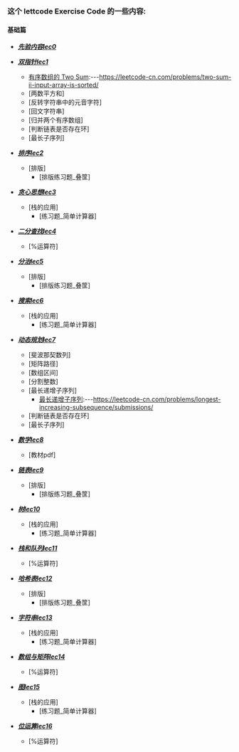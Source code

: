 ### 这个 lettcode Exercise Code 的一些内容:
#### 基础篇
* [***先验内容lec0***](https://github.com/JeriYang/lettcodeExercise/tree/master/lec0/)
* [***双指针lec1***](https://github.com/JeriYang/lettcodeExercise/tree/master/lec1/)
  * [有序数组的 Two Sum](https://github.com/JeriYang/lettcodeExercise/blob/master/lec1/1_1.py):---https://leetcode-cn.com/problems/two-sum-ii-input-array-is-sorted/
  * [两数平方和]
  * [反转字符串中的元音字符]
  * [回文字符串]
  * [归并两个有序数组]
  * [判断链表是否存在环]
  * [最长子序列]
* [***排序lec2***](https://github.com/JeriYang/lettcodeExercise/tree/master/lec2/)
  * [排版]
    * [排版练习题_叠筐]

* [***贪心思想lec3***](https://github.com/JeriYang/lettcodeExercise/tree/master/lec3/)
  * [栈的应用]
    * [练习题_简单计算器]

* [***二分查找lec4***](https://github.com/JeriYang/lettcodeExercise/tree/master/lec4/)
  * [%运算符]

* [***分治lec5***](https://github.com/JeriYang/lettcodeExercise/tree/master/lec5/)
  * [排版]
    * [排版练习题_叠筐]

* [***搜索lec6***](https://github.com/JeriYang/lettcodeExercise/tree/master/lec6/)
  * [栈的应用]
    * [练习题_简单计算器]

* [***动态规划lec7***](https://github.com/JeriYang/lettcodeExercise/tree/master/lec7/)
  * [斐波那契数列]
  * [矩阵路径]
  * [数组区间]
  * [分割整数]
  * [最长递增子序列]
    * [最长递增子序列](https://github.com/JeriYang/lettcodeExercise/blob/master/lec7/300.py):---https://leetcode-cn.com/problems/longest-increasing-subsequence/submissions/
  * [判断链表是否存在环]
  * [最长子序列]

* [***数学lec8***](https://github.com/JeriYang/lettcodeExercise/tree/master/lec8/)
  * [教材pdf]
* [***链表lec9***](https://github.com/JeriYang/lettcodeExercise/tree/master/lec9/)
  * [排版]
    * [排版练习题_叠筐]

* [***树lec10***](https://github.com/JeriYang/lettcodeExercise/tree/master/lec10/)
  * [栈的应用]
    * [练习题_简单计算器]

* [***栈和队列lec11***](https://github.com/JeriYang/lettcodeExercise/tree/master/lec11/)
  * [%运算符]

* [***哈希表lec12***](https://github.com/JeriYang/lettcodeExercise/tree/master/lec12/)
  * [排版]
    * [排版练习题_叠筐]

* [***字符串lec13***](https://github.com/JeriYang/lettcodeExercise/tree/master/lec13/)
  * [栈的应用]
    * [练习题_简单计算器]

* [***数组与矩阵lec14***](https://github.com/JeriYang/lettcodeExercise/tree/master/lec14/)
  * [%运算符]

* [***图lec15***](https://github.com/JeriYang/lettcodeExercise/tree/master/lec15/)
  * [栈的应用]
    * [练习题_简单计算器]

* [***位运算lec16***](https://github.com/JeriYang/lettcodeExercise/tree/master/lec16/)
  * [%运算符]
